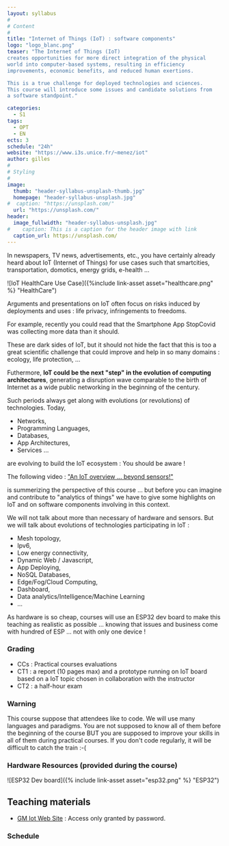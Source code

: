 ```yaml
---
layout: syllabus
#
# Content
#
title: "Internet of Things (IoT) : software components"
logo: "logo_blanc.png"
teaser: "The Internet of Things (IoT)
creates opportunities for more direct integration of the physical
world into computer-based systems, resulting in efficiency
improvements, economic benefits, and reduced human exertions.

This is a true challenge for deployed technologies and sciences.
This course will introduce some issues and candidate solutions from
a software standpoint."

categories:
  - S1
tags:
  - OPT
  - EN
ects: 3
schedule: "24h"
website: "https://www.i3s.unice.fr/~menez/iot"
author: gilles
#
# Styling
#
image:
  thumb: "header-syllabus-unsplash-thumb.jpg"
  homepage: "header-syllabus-unsplash.jpg"
#  caption: "https://unsplash.com/"
  url: "https://unsplash.com/"
header:
  image_fullwidth: "header-syllabus-unsplash.jpg"
#    caption: This is a caption for the header image with link
  caption_url: https://unsplash.com/
---
```


In newspapers, TV news, advertisements, etc., you have certainly
already heard about IoT (Internet of Things) for use cases such that
smartcities, transportation, domotics, energy grids, e-health ...


![IoT HealthCare Use Case]({%include link-asset asset="healthcare.png" %} "HealthCare")


Arguments and presentations on IoT often focus on risks induced by
 deployments and uses : life privacy, infringements to freedoms.

For example, recently you could read that the Smartphone App StopCovid
 was collecting more data than it should.

These are dark sides of IoT, but it should not hide the fact that this
is too a great scientific challenge that could improve and help in
so many domains : ecology, life protection, ...

Futhermore, **IoT could be the next "step" in the evolution of
computing architectures**, generating a disruption wave comparable to
the birth of Internet as a wide public networking in the beginning of
the century.

Such periods always get along with evolutions (or revolutions) of
technologies. Today,

* Networks,
* Programming Languages,
* Databases,
* App Architectures,
* Services ...

are evolving to build the IoT ecosystem : You should be aware !


The following video :  ["An IoT overview ... beyond sensors!"](https://youtu.be/l6bwYSadPTA)

is summerizing the perspective of this course ... but before you can
imagine and contribute to "analytics of things" we have to give some
highlights on IoT and on software components involving in this
context.


We will not talk about more than necessary of hardware and sensors.
But we will talk about evolutions of technologies participating in IoT
:

* Mesh topology,
* Ipv6,
* Low energy connectivity,
* Dynamic Web / Javascript,
* App Deploying,
* NoSQL Databases,
* Edge/Fog/Cloud Computing,
* Dashboard,
* Data analytics/Intelligence/Machine Learning
* ...

As hardware is so cheap, courses will use an ESP32 dev board to make
this teaching as realistic as possible ... knowing that issues and
business come with hundred of ESP ... not with only one device !


### Grading ###
 <!--- - #Modalités de contrôle des connaissances -->
- CCs : Practical courses evaluations
- CT1 : a report (10 pages max) and a prototype running on IoT board based on a
  IoT topic chosen in collaboration with the instructor
- CT2 : a half-hour exam

### Warning ###
This course suppose that attendees like to code. We will use many
languages and paradigms. You are not supposed to know all of them
before the beginning of the course BUT you are supposed to improve
your skills in all of them during practical courses.
If you don't code regularly, it will be difficult to catch the train :-(

### Hardware Resources (provided during the course)
![ESP32 Dev board]({% include link-asset asset="esp32.png" %} "ESP32")

## Teaching materials ##
- [GM Iot Web Site](http://www.i3s.unice.fr/~menez/iot/) : Access only granted by password.

### Schedule ###

<!--iframe src="https://calendar.google.com/calendar/embed?src=be9r3mfa0pnmkf0cfvb8ode4p8%40group.calendar.google.com&ctz=Europe%2FParis" style="border: 0" width="800" height="600" frameborder="0" scrolling="no"></iframe-->
